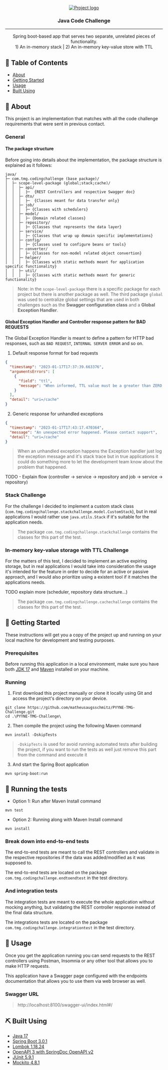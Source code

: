 <p align="center">
  <a href="" rel="noopener">
 <img src="https://www.themeetgroup.com/wp-content/themes/wfx-girder/assets/images/logo_2x.png" alt="Project logo"></a>
</p>

<h3 align="center">Java Code Challenge</h3>


---

<p align="center"> Spring boot-based app that serves two separate, unrelated pieces of functionality.   
    <br> 
    1) An in-memory stack | 2) An in-memory key-value store with TTL
</p>

## 📝 Table of Contents
- [About](#about)
- [Getting Started](#getting_started)
- [Usage](#usage)
- [Built Using](#built_using)

## 🧐 About <a name = "about"></a>
This project is an implementation that matches with all the code challenge requirements that were sent in previous contact.

### General

#### The package structure
Before going into details about the implementation, the package structure is explained as it follows:
```
java/
├─ com.tmg.codingchallenge (base package)/
│  ├─ scope-level-package (global;stack;cache)/
│  │  ├─ api/
│  │  │  ├─  {REST Controllers and respective Swagger doc}
│  │  ├─ dto/
│  │  │  ├─  {Classes meant for data transfer only}
│  │  ├─ job/
│  │  │  ├─ {Classes with schedulers}
│  │  ├─ model/
│  │  │  ├─ {Domain related classes}
│  │  ├─ repository/
│  │  │  ├─ {Classes that represents the data layer}
│  │  ├─ service/
│  │  │  ├─ {Classes that wrap up domain specific implementations}
│  │  ├─ config/
│  │  │  ├─ {Classes used to configure beans or tools}
│  │  ├─ converter/
│  │  │  ├─ {Classes for non-model related object convertion}
│  │  ├─ helper/
│  │  │  ├─ {Classes with static methods meant for application specific functionality}
│  │  ├─ util/
│  │  │  ├─ {Classes with static methods meant for generic functionality}
```
> Note: in the `scope-level-package` there is a specific package for each project but there is another package as well. The third package `global` was used to centralize global settings that are used in both challenges such as the **Swagger configuration class** and a **Global Exception Handler**.

#### Global Exception Handler and Controller response pattern for BAD REQUESTS
The Global Exception Handler is meant to define a pattern for HTTP bad responses, such as `BAD REQUEST`, `INTERNAL SERVER ERROR` and so on.

1. Default response format for bad requests
```json
{
  "timestamp": "2023-01-17T17:37:39.663376",
  "argumentsErrors": [
    {
      "field": "ttl",
      "message": "When informed, TTL value must be a greater than ZERO!"
    }
  ],
  "detail": "uri=/cache"
}
```

2. Generic response for unhandled exceptions
```json
{
  "timestamp": "2023-01-17T17:43:17.470364",
  "message": "An unexpected error happened. Please contact support",
  "detail": "uri=/cache"
}
```
> When an unhandled exception happens the Exception handler just log the exception message and it's stack trace but in true applications it could do something more to let the development team know about the problem that happened. 

TODO - Explain flow (controller -> service -> repository and job -> service -> repository)

### Stack Challenge
For the challenge I decided to implement a custom stack class (`com.tmg.codingchallenge.stackchallenge.model.CustomStack`), but in real applications I would rather use
  `java.utils.Stack` if it's suitable for the application needs.
> The package `com.tmg.codingchallenge.stackchallenge` contains the classes for this part of the test.

### In-memory key-value storage with TTL Challenge

For the matters of this test, I decided to implement an active expiring storage, but in real applications I would take
into consideration the usage it's intended for the feature in order to decide for an active or passive approach, and I would also prioritize using a existent tool if it matches the applications needs.

TODO explain more (scheduler, repository data structure...)

> The package `com.tmg.codingchallenge.cachechallenge` contains the classes for this part of the test.

## 🏁 Getting Started <a name = "getting_started"></a>
These instructions will get you a copy of the project up and running on your local machine for development and testing purposes.

### Prerequisites
Before running this application in a local environment, make sure you have both [JDK 17](https://www.oracle.com/java/technologies/javase/jdk17-archive-downloads.html) and [Maven](https://maven.apache.org/) installed on your machine.

### Running

1. First download this project manually or clone it locally using Git and access the project's directory on your device.

```
git clone https://github.com/matheusaugsschmitz/PYYNE-TMG-Challenge.git
cd .\PYYNE-TMG-Challenge\
```

2. Then compile the project using the following Maven command

```
mvn install -DskipTests
```
> `-DskipTests` is used for avoid running automated tests after building the project, if you want to run the tests as well just remove this part from the command and execute it

3. And start the Spring Boot application
```
mvn spring-boot:run
```

## 🔧 Running the tests <a name = "tests"></a>

- Option 1: Run after Maven Install command
```
mvn test
```

- Option 2: Running along with Maven Install command
```
mvn install
```

### Break down into end-to-end tests
The end-to-end tests are meant to call the REST controllers and validate in the respective repositories if the data was added/modified as it was supposed to.

The end-to-end tests are located on the package `com.tmg.codingchallenge.endtoendtest` in the test directory.

### And integration tests
The integration tests are meant to execute the whole application without mocking anything, but validating the REST controller response instead of the final data structure.

The integrations tests are located on the package `com.tmg.codingchallenge.integrationtest` in the test directory.

## 🎈 Usage <a name="usage"></a>
Once you get the application running you can send requests to the REST controllers using Postman, Insomnia or any other tool that allows you to make HTTP requests.

This application have a Swagger page configured with the endpoints documentation that allows you to use them via web browser as well.

### Swagger URL
> http://localhost:8100/swagger-ui/index.html#/

## ⛏️ Built Using <a name = "built_using"></a>
- [Java 17](https://docs.oracle.com/en/java/javase/17/docs/api/index.html)
- [Spring Boot 3.0.1](https://docs.spring.io/spring-boot/docs/3.0.x/api/)
- [Lombok 1.18.24](https://projectlombok.org/features/)
- [OpenAPI 3 with SpringDoc OpenAPI v2](https://springdoc.org/v2/)
- [JUnit 5.9.1](https://junit.org/junit5/docs/5.9.1/api/index.html)
- [Mockito 4.8.1](https://javadoc.io/doc/org.mockito/mockito-core/4.8.1/org/mockito/Mockito.html)
